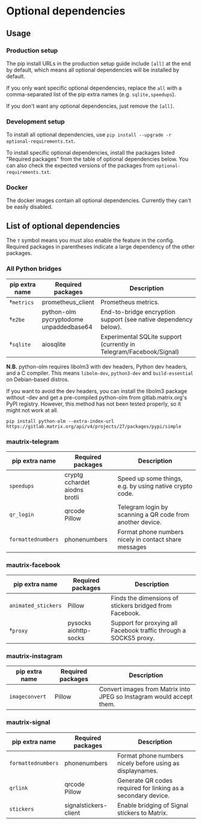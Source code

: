 # Optional dependencies

## Usage

### Production setup
The pip install URLs in the production setup guide include `[all]` at the end 
by default, which means all optional dependencies will be installed by default.

If you only want specific optional dependencies, replace the `all` with a 
comma-separated list of the pip extra names (e.g. `sqlite,speedups`).

If you don't want any optional dependencies, just remove the `[all]`.

### Development setup
To install all optional dependencies, use `pip install --upgrade -r optional-requirements.txt`.

To install specific optional dependencies, install the packages listed 
"Required packages" from the table of optional dependencies below. You can also 
check the expected versions of the packages from `optional-requirements.txt`.

### Docker
The docker images contain all optional dependencies. Currently they can't be 
easily disabled.

## List of optional dependencies
The `†` symbol means you must also enable the feature in the config. Required 
packages in parentheses indicate a large dependency of the other packages.

### All Python bridges
| pip extra name      | Required packages | Description                                                        |
|---------------------|-------------------|--------------------------------------------------------------------|
| †`metrics`          | prometheus_client | Prometheus metrics.                                                |
| †`e2be`             | python-olm<br>pycryptodome<br>unpaddedbase64 | End-to-bridge encryption support (see native dependency below). |
| †`sqlite`           | aiosqlite         | Experimental SQLite support (currently in Telegram/Facebook/Signal) |

**N.B.** python-olm requires libolm3 with dev headers, Python dev headers, and
a C compiler. This means `libolm-dev`, `python3-dev` and `build-essential` on
Debian-based distros.

If you want to avoid the dev headers, you can install the libolm3 package
without -dev and get a pre-compiled python-olm from gitlab.matrix.org's PyPI
registry. However, this method has not been tested properly, so it might not
work at all.

```shell
pip install python-olm --extra-index-url https://gitlab.matrix.org/api/v4/projects/27/packages/pypi/simple
```

### mautrix-telegram
| pip extra name      | Required packages | Description                                                        |
|---------------------|-------------------|--------------------------------------------------------------------|
| `speedups`          | cryptg<br>cchardet<br>aiodns<br>brotli | Speed up some things, e.g. by using native crypto code. |
| `qr_login`          | qrcode<br>Pillow  | Telegram login by scanning a QR code from another device.          |
| `formattednumbers`  | phonenumbers      | Format phone numbers nicely in contact share messages              |

### mautrix-facebook
| pip extra name      | Required packages | Description                                                        |
|---------------------|-------------------|--------------------------------------------------------------------|
| `animated_stickers` | Pillow            | Finds the dimensions of stickers bridged from Facebook.            |
| †`proxy`     | pysocks<br>aiohttp-socks | Support for proxying all Facebook traffic through a SOCKS5 proxy.  |

### mautrix-instagram
| pip extra name      | Required packages | Description                                                          |
|---------------------|-------------------|----------------------------------------------------------------------|
| `imageconvert`      | Pillow            | Convert images from Matrix into JPEG so Instagram would accept them. |

### mautrix-signal
| pip extra name      | Required packages | Description                                                          |
|---------------------|-------------------|----------------------------------------------------------------------|
| `formattednumbers`  | phonenumbers      | Format phone numbers nicely before using as displaynames.            |
| `qrlink`            | qrcode<br>Pillow  | Generate QR codes required for linking as a secondary device.        |
| `stickers`          | signalstickers-client | Enable bridging of Signal stickers to Matrix.                    |
